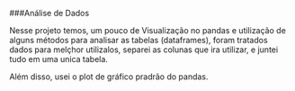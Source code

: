 ###Análise de Dados

Nesse projeto temos, um pouco de Visualização no pandas e utilização de alguns métodos para analisar as tabelas (dataframes), foram tratados dados para melçhor utilizalos, separei as colunas que ira utilizar, e juntei tudo em uma unica tabela. 

Além disso, usei o plot de gráfico pradrão do pandas.
